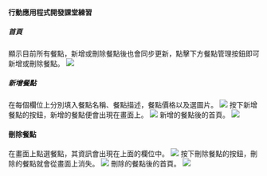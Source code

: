 #### 行動應用程式開發課堂練習
##### 首頁
顯示目前所有餐點，新增或刪除餐點後也會同步更新，點擊下方餐點管理按鈕即可新增或刪除餐點。
![](https://github.com/yun517/Meal-Manager/blob/main/img/%E5%88%AA%E9%99%A4%E9%A4%90%E9%BB%9E%E5%BE%8C%E7%9A%84%E9%A6%96%E9%A0%81.jpg)
##### 新增餐點
在每個欄位上分別填入餐點名稱、餐點描述，餐點價格以及選圖片。
![](https://github.com/yun517/Meal-Manager/blob/main/img/%E5%A1%AB%E5%AF%AB%E9%A4%90%E9%BB%9E%E8%B3%87%E6%96%99.jpg)
按下新增餐點的按鈕，新增的餐點便會出現在畫面上。
![](https://github.com/yun517/Meal-Manager/blob/main/img/%E6%88%90%E5%8A%9F%E6%96%B0%E5%A2%9E%E9%A4%90%E9%BB%9E.jpg)
新增的餐點後的首頁。
![](https://github.com/yun517/Meal-Manager/blob/main/img/%E6%96%B0%E5%A2%9E%E9%A4%90%E9%BB%9E%E5%BE%8C%E7%9A%84%E9%A6%96%E9%A0%81.jpg)
#### 刪除餐點
在畫面上點選餐點，其資訊會出現在上面的欄位中。
![](https://github.com/yun517/Meal-Manager/blob/main/img/%E9%BB%9E%E9%81%B8%E6%AC%B2%E5%88%AA%E9%99%A4%E7%9A%84%E9%A4%90%E9%BB%9E.jpg)
按下刪除餐點的按鈕，刪除的餐點就會從畫面上消失。
![](https://github.com/yun517/Meal-Manager/blob/main/img/%E6%88%90%E5%8A%9F%E5%88%AA%E9%99%A4%E9%A4%90%E9%BB%9E.jpg)
刪除的餐點後的首頁。
![](https://github.com/yun517/Meal-Manager/blob/main/img/%E6%88%90%E5%8A%9F%E5%88%AA%E9%99%A4%E9%A4%90%E9%BB%9E.jpg)
